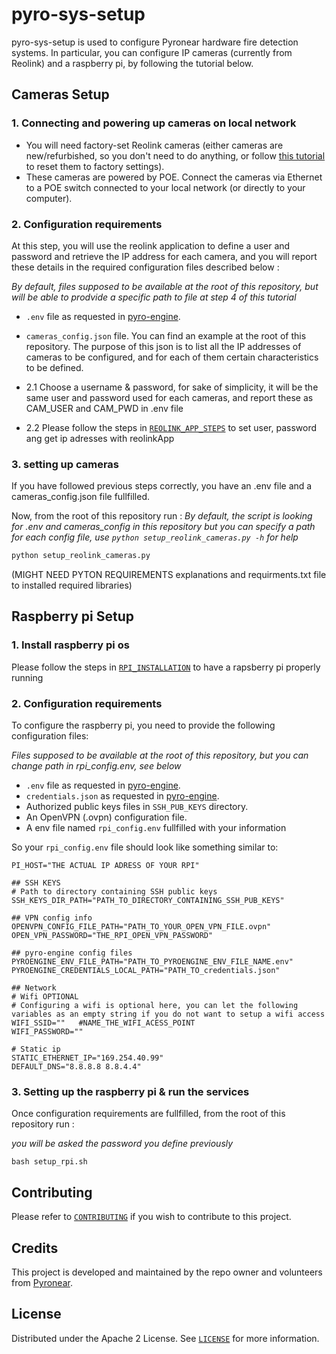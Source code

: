 # pyro-sys-setup
pyro-sys-setup is used to configure Pyronear hardware fire detection systems. In particular, you can configure IP cameras (currently from Reolink) and a raspberry pi, by following the tutorial below.

## Cameras Setup
### 1. Connecting and powering up cameras on local network
- You will need factory-set Reolink cameras (either cameras are new/refurbished, so you don't need to do anything, or follow [this tutorial](https://support.reolink.com/hc/en-us/articles/360003516613-How-to-Reset-Bullet-or-Dome-Cameras/) to reset them to factory settings).
- These cameras are powered by POE. Connect the cameras via Ethernet to a POE switch connected to your local network (or directly to your computer).

### 2. Configuration requirements
At this step, you will use the reolink application to define a user and password and retrieve the IP address for each camera, and you will report these details in the required configuration files described below : 

*By default, files supposed to be available at the root of this repository, but will be able to prodvide a specific path to file at step 4 of this tutorial*

- `.env` file as requested in [pyro-engine](https://github.com/pyronear/pyro-engine/tree/main?tab=readme-ov-file#full-docker-orchestration).
   
- `cameras_config.json` file. You can find an example at the root of this repository. The purpose of this json is to list all the IP addresses of cameras to be configured, and for each of them certain characteristics to be defined. 

- 2.1 Choose a username & password, for sake of simplicity, it will be the same user and password used for each cameras, and 
report these as CAM_USER and CAM_PWD in .env file

- 2.2 Please follow the steps in [`REOLINK_APP_STEPS`](REOLINK_APP_STEPS.md) to set user, password ang get ip adresses with reolinkApp

### 3. setting up cameras
If you have followed previous steps correctly, you have an .env file and a cameras_config.json file fullfilled. 

Now, from the root of this repository run : 
*By default, the script is looking for .env and cameras_config in this repository but you can specify a path for each config file, use `python setup_reolink_cameras.py -h` for help*

``` bash
python setup_reolink_cameras.py
```
(MIGHT NEED PYTON REQUIREMENTS explanations and requirments.txt file to installed required libraries)

## Raspberry pi Setup

### 1. Install raspberry pi os
Please follow the steps in [`RPI_INSTALLATION`](RPI_INSTALLATION.md) to have a rapsberry pi properly running

### 2. Configuration requirements

To configure the raspberry pi, you need to provide the following configuration files:

*Files supposed to be available at the root of this repository, but you can change path in rpi_config.env, see below*

- `.env` file as requested in [pyro-engine](https://github.com/pyronear/pyro-engine/tree/main?tab=readme-ov-file#full-docker-orchestration).
- `credentials.json` as requested in [pyro-engine](https://github.com/pyronear/pyro-engine/tree/main?tab=readme-ov-file#full-docker-orchestration).
- Authorized public keys files in `SSH_PUB_KEYS` directory.
- An OpenVPN (.ovpn) configuration file.
- A env file named `rpi_config.env` fullfilled with your information

So your `rpi_config.env` file should look like something similar to:

```
PI_HOST="THE ACTUAL IP ADRESS OF YOUR RPI" 

## SSH KEYS
# Path to directory containing SSH public keys
SSH_KEYS_DIR_PATH="PATH_TO_DIRECTORY_CONTAINING_SSH_PUB_KEYS"

## VPN config info
OPENVPN_CONFIG_FILE_PATH="PATH_TO_YOUR_OPEN_VPN_FILE.ovpn"
OPEN_VPN_PASSWORD="THE_RPI_OPEN_VPN_PASSWORD"

## pyro-engine config files
PYROENGINE_ENV_FILE_PATH="PATH_TO_PYROENGINE_ENV_FILE_NAME.env"
PYROENGINE_CREDENTIALS_LOCAL_PATH="PATH_TO_credentials.json"

## Network
# Wifi OPTIONAL
# Configuring a wifi is optional here, you can let the following variables as an empty string if you do not want to setup a wifi access
WIFI_SSID=""   #NAME_THE_WIFI_ACESS_POINT
WIFI_PASSWORD=""

# Static ip
STATIC_ETHERNET_IP="169.254.40.99"
DEFAULT_DNS="8.8.8.8 8.8.4.4"
```

### 3. Setting up the raspberry pi & run the services

Once configuration requirements are fullfilled, from the root of this repository run : 

*you will be asked the password you define previously*

```shell
bash setup_rpi.sh
```

## Contributing

Please refer to [`CONTRIBUTING`](CONTRIBUTING.md) if you wish to contribute to this project.

## Credits

This project is developed and maintained by the repo owner and volunteers from [Pyronear](https://pyronear.org/).

## License 
Distributed under the Apache 2 License. See [`LICENSE`](LICENSE) for more information.
